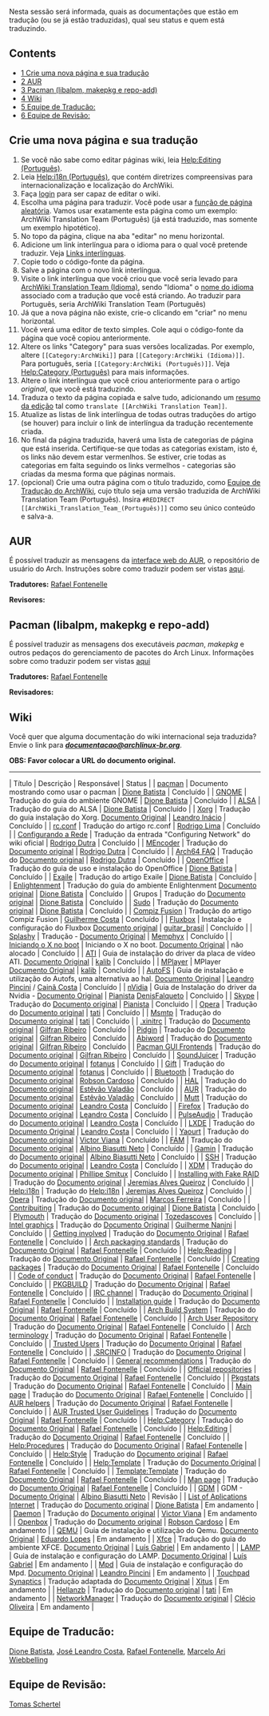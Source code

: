 Nesta sessão será informada, quais as documentações que estão em tradução (ou se já estão traduzidas), qual seu status e quem está traduzindo.

## Contents

*   [1 Crie uma nova página e sua tradução](#Crie_uma_nova_p.C3.A1gina_e_sua_tradu.C3.A7.C3.A3o)
*   [2 AUR](#AUR)
*   [3 Pacman (libalpm, makepkg e repo-add)](#Pacman_.28libalpm.2C_makepkg_e_repo-add.29)
*   [4 Wiki](#Wiki)
*   [5 Equipe de Traducão:](#Equipe_de_Traduc.C3.A3o:)
*   [6 Equipe de Revisão:](#Equipe_de_Revis.C3.A3o:)

## Crie uma nova página e sua tradução

1.  Se você não sabe como editar páginas wiki, leia [Help:Editing (Português)](/index.php/Help:Editing_(Portugu%C3%AAs) "Help:Editing (Português)").
2.  Leia [Help:i18n (Português)](/index.php/Help:I18n_(Portugu%C3%AAs) "Help:I18n (Português)"), que contém diretrizes compreensivas para internacionalização e localização do ArchWiki.
3.  Faça [login](/index.php/Special:UserLogin "Special:UserLogin") para ser capaz de editar o wiki.
4.  Escolha uma página para traduzir. Você pode usar a [função de página aleatória](/index.php/Special:Random "Special:Random"). Vamos usar exatamente esta página como um exemplo: <a class="mw-selflink selflink">ArchWiki Translation Team (Português)</a> (já está traduzido, mas somente um exemplo hipotético).
5.  No topo da página, clique na aba "editar" no menu horizontal.
6.  Adicione um link interlíngua para o idioma para o qual você pretende traduzir. Veja [Links interlínguas](/index.php/Help:I18n_(Portugu%C3%AAs)#Links_interl.C3.ADnguas "Help:I18n (Português)").
7.  Copie todo o código-fonte da página.
8.  Salve a página com o novo link interlíngua.
9.  Visite o link interlíngua que você criou que você seria levado para [ArchWiki Translation Team (Idioma)](/index.php?title=ArchWiki_Translation_Team_(Idioma)&action=edit&redlink=1 "ArchWiki Translation Team (Idioma) (page does not exist)"), sendo "Idioma" o [nome do idioma](/index.php/Help:I18n_(Portugu%C3%AAs)#Idiomas "Help:I18n (Português)") associado com a tradução que você está criando. Ao traduzir para Português, seria <a class="mw-selflink selflink">ArchWiki Translation Team (Português)</a>
10.  Já que a nova página não existe, crie-o clicando em "criar" no menu horizontal.
11.  Você verá uma editor de texto simples. Cole aqui o código-fonte da página que você copiou anteriormente.
12.  Altere os links "Category" para suas versões localizadas. Por exemplo, altere `[[Category:ArchWiki]]` para `[[Category:ArchWiki (Idioma)]]`. Para português, seria `[[Category:ArchWiki (Português)]]`. Veja [Help:Category (Português)](/index.php/Help:Category_(Portugu%C3%AAs) "Help:Category (Português)") para mais informações.
13.  Altere o link interlíngua que você criou anteriormente para o artigo *original*, que você está traduzindo.
14.  Traduza o texto da página copiada e salve tudo, adicionando um [resumo da edição](/index.php/Help:Style_(Portugu%C3%AAs)#Resumo_de_edi.C3.A7.C3.A3o "Help:Style (Português)") tal como `translate [[ArchWiki Translation Team]]`.
15.  Atualize as listas de link interlíngua de todas outras traduções do artigo (se houver) para incluir o link de interlíngua da tradução recentemente criada.
16.  No final da página traduzida, haverá uma lista de categorias de página que está inserida. Certifique-se que todas as categorias existam, isto é, os links não devem estar vermenlhos. Se estiver, crie todas as categorias em falta seguindo os links vermelhos - categorias são criadas da mesma forma que páginas normais.
17.  (opcional) Crie uma outra página com o título traduzido, como [Equipe de Tradução do ArchWiki](/index.php/Equipe_de_Tradu%C3%A7%C3%A3o_do_ArchWiki "Equipe de Tradução do ArchWiki"), cujo título seja uma versão traduzida de <a class="mw-selflink selflink">ArchWiki Translation Team (Português)</a>. Insira `#REDIRECT [[ArchWiki_Translation_Team_(Português)]]` como seu único conteúdo e salva-a.

## AUR

É possível traduzir as mensagens da [interface web do AUR](/index.php/AUR_(Portugu%C3%AAs) "AUR (Português)"), o repositório de usuário do Arch. Instruções sobre como traduzir podem ser vistas [aqui](/index.php/AUR_(Portugu%C3%AAs)#Tradu.C3.A7.C3.A3o_da_interface_web "AUR (Português)").

**Tradutores:** [Rafael Fontenelle](/index.php/User:Josephgbr "User:Josephgbr")

**Revisores:**

## Pacman (libalpm, makepkg e repo-add)

É possível traduzir as mensagens dos executáveis *pacman*, *makepkg* e outros pedaços do gerenciamento de pacotes do Arch Linux. Informações sobre como traduzir podem ser vistas [aqui](https://www.archlinux.org/pacman/translation-help.html)

**Tradutores:** [Rafael Fontenelle](/index.php/User:Josephgbr "User:Josephgbr")

**Revisadores:**

## Wiki

Você quer que alguma documentação do wiki internacional seja traduzida? Envie o link para ***documentacao@archlinux-br.org***.

**OBS: Favor colocar a URL do documento original.**

* * *

| Título | Descrição | Responsável | Status |
| [pacman](/index.php/Pacman "Pacman") | Documento mostrando como usar o pacman | [Dione Batista](/index.php/User:StrykeONE "User:StrykeONE") | Concluído |
| [GNOME](/index.php/GNOME "GNOME") | Tradução do guia do ambiente GNOME | [Dione Batista](/index.php/User:StrykeONE "User:StrykeONE") | Concluído |
| [ALSA](/index.php/ALSA "ALSA") | Tradução do guia do ALSA | [Dione Batista](/index.php/User:StrykeONE "User:StrykeONE") | Concluído |
| [Xorg](/index.php/Xorg "Xorg") | Tradução do guia instalação do Xorg. [Documento Original](/index.php/Xorg "Xorg") | [Leandro Inácio](/index.php?title=User:LeandroInacio&action=edit&redlink=1 "User:LeandroInacio (page does not exist)") | Concluído |
| [rc.conf](/index.php/Rc.conf "Rc.conf") | Tradução do artigo rc.conf | [Rodrigo Lima](/index.php?title=User:Lima87&action=edit&redlink=1 "User:Lima87 (page does not exist)") | Concluído |
| [Configurando a Rede](/index.php/Configurando_a_Rede "Configurando a Rede") | Tradução da entrada "Configuring Network" do wiki oficial | [Rodrigo Dutra](/index.php?title=User:Rodrigo_Dutra&action=edit&redlink=1 "User:Rodrigo Dutra (page does not exist)") | Concluído |
| [MEncoder](/index.php/MEncoder "MEncoder") | Tradução do [Documento original](/index.php/MEncoder "MEncoder") | [Rodrigo Dutra](/index.php?title=User:Rodrigo_Dutra&action=edit&redlink=1 "User:Rodrigo Dutra (page does not exist)") | Concluído |
| [Arch64 FAQ](/index.php/Arch64_FAQ "Arch64 FAQ") | Tradução do [Documento original](/index.php/Arch64_FAQ "Arch64 FAQ") | [Rodrigo Dutra](/index.php?title=User:Rodrigo_Dutra&action=edit&redlink=1 "User:Rodrigo Dutra (page does not exist)") | Concluído |
| [OpenOffice](/index.php/OpenOffice "OpenOffice") | Tradução do guia de uso e instalação do OpenOffice | [Dione Batista](/index.php/User:StrykeONE "User:StrykeONE") | Concluído |
| [Exaile](/index.php/Exaile "Exaile") | Tradução do artigo Exaile | [Dione Batista](/index.php/User:StrykeONE "User:StrykeONE") | Concluído |
| [Enlightenment](/index.php/Enlightenment "Enlightenment") | Tradução do guia do ambiente Enlightenment [Documento original](/index.php/E17 "E17") | [Dione Batista](/index.php/User:StrykeONE "User:StrykeONE") | Concluído |
| Grupos | Tradução do [Documento original](/index.php/Groups "Groups") | [Dione Batista](/index.php/User:StrykeONE "User:StrykeONE") | Concluído |
| [Sudo](/index.php/Sudo "Sudo") | Tradução do [Documento original](/index.php/Sudo "Sudo") | [Dione Batista](/index.php/User:StrykeONE "User:StrykeONE") | Concluído |
| [Compiz Fusion](/index.php/Compiz_Fusion "Compiz Fusion") | Tradução do artigo Compiz Fusion | [Guilherme Costa](/index.php?title=User:GuilhermeCosta&action=edit&redlink=1 "User:GuilhermeCosta (page does not exist)") | Concluído |
| [Fluxbox](/index.php/Fluxbox "Fluxbox") | Instalação e configuração do Fluxbox [Documento original](/index.php/Fluxbox "Fluxbox") | [guitar_brasil](/index.php?title=User:Guitar_brasil&action=edit&redlink=1 "User:Guitar brasil (page does not exist)") | Concluído |
| [Splashy](/index.php/Splashy "Splashy") | Tradução - [Documento Original](/index.php/Splashy "Splashy") | [Memphyx](/index.php?title=User:Memphyx&action=edit&redlink=1 "User:Memphyx (page does not exist)") | Concluído |
| [Iniciando o X no boot](/index.php/Iniciando_o_X_no_boot "Iniciando o X no boot") | Iniciando o X no boot. [Documento Original](/index.php/Start_X_at_boot "Start X at boot") | não alocado | Concluído |
| [ATI](/index.php/ATI "ATI") | Guia de instalação do driver da placa de vídeo ATI. [Documento Original](/index.php/ATI "ATI") | [kalib](/index.php?title=User:Kalib&action=edit&redlink=1 "User:Kalib (page does not exist)") | Concluído |
| [MPlayer](/index.php/MPlayer "MPlayer") | MPlayer [Documento Original](/index.php/MPlayer "MPlayer") | [kalib](/index.php?title=User:Kalib&action=edit&redlink=1 "User:Kalib (page does not exist)") | Concluído |
| [AutoFS](/index.php/Autofs "Autofs") | Guia de instalação e utilização do Autofs, uma alternativa ao hal. [Documento Original](/index.php/AutoFS_HowTo "AutoFS HowTo") | [Leandro Pincini](/index.php?title=User:Redpill&action=edit&redlink=1 "User:Redpill (page does not exist)") / [Cainã Costa](/index.php?title=User:CainaCosta&action=edit&redlink=1 "User:CainaCosta (page does not exist)") | Concluído |
| [nVidia](/index.php/NVIDIA "NVIDIA") | Guia de Instalação do driver da Nvidia - [Documento Original](/index.php/NVIDIA "NVIDIA") | [Pianista](/index.php?title=User:Pianista&action=edit&redlink=1 "User:Pianista (page does not exist)") [DenisFalqueto](/index.php?title=User:DenisFalqueto&action=edit&redlink=1 "User:DenisFalqueto (page does not exist)") | Concluido |
| [Skype](/index.php/Skype "Skype") | Tradução do [Documento original](/index.php/Skype "Skype") | [Pianista](/index.php?title=User:Pianista&action=edit&redlink=1 "User:Pianista (page does not exist)") | Concluido |
| [Opera](/index.php/Opera "Opera") | Tradução do [Documento original](/index.php/Opera "Opera") | [tati](/index.php?title=User:Thatysx&action=edit&redlink=1 "User:Thatysx (page does not exist)") | Concluído |
| [Msmtp](/index.php/Msmtp "Msmtp") | Tradução do [Documento original](/index.php/Msmtp "Msmtp") | [tati](/index.php?title=User:Thatysx&action=edit&redlink=1 "User:Thatysx (page does not exist)") | Concluído |
| [.xinitrc](/index.php/.xinitrc ".xinitrc") | Tradução do [Documento original](/index.php/.xinitrc ".xinitrc") | [Gilfran Ribeiro](/index.php?title=User:Gilfran&action=edit&redlink=1 "User:Gilfran (page does not exist)") | Concluído |
| [Pidgin](/index.php/Pidgin "Pidgin") | Tradução do [Documento original](/index.php/Pidgin "Pidgin") | [Gilfran Ribeiro](/index.php?title=User:Gilfran&action=edit&redlink=1 "User:Gilfran (page does not exist)") | Concluído |
| [Abiword](/index.php/Abiword "Abiword") | Tradução do [Documento original](/index.php/Abiword "Abiword") | [Gilfran Ribeiro](/index.php?title=User:Gilfran&action=edit&redlink=1 "User:Gilfran (page does not exist)") | Concluído |
| [Pacman GUI Frontends](/index.php/Pacman_GUI_Frontends "Pacman GUI Frontends") | Tradução do [Documento original](/index.php/Pacman_GUI_Frontends "Pacman GUI Frontends") | [Gilfran Ribeiro](/index.php?title=User:Gilfran&action=edit&redlink=1 "User:Gilfran (page does not exist)") | Concluído |
| [SoundJuicer](/index.php/SoundJuicer "SoundJuicer") | Tradução do [Documento original](/index.php/SoundJuicer "SoundJuicer") | [fotanus](/index.php?title=User:Fotanus&action=edit&redlink=1 "User:Fotanus (page does not exist)") | Concluído |
| [Gift](/index.php/Gift "Gift") | Tradução do [Documento original](/index.php/Gift "Gift") | [fotanus](/index.php?title=User:Fotanus&action=edit&redlink=1 "User:Fotanus (page does not exist)") | Concluído |
| [Bluetooth](/index.php/Bluetooth "Bluetooth") | Tradução do [Documento original](/index.php/Bluetooth "Bluetooth") | [Robson Cardoso](/index.php?title=User:Cylax&action=edit&redlink=1 "User:Cylax (page does not exist)") | Concluído |
| [HAL](/index.php/HAL "HAL") | Tradução do [Documento original](/index.php/HAL "HAL") | [Estêvão Valadão](/index.php?title=User:Est%C3%AAv%C3%A3o&action=edit&redlink=1 "User:Estêvão (page does not exist)") | Concluído |
| [AUR](/index.php/AUR "AUR") | Tradução do [Documento original](/index.php/AUR "AUR") | [Estêvão Valadão](/index.php?title=User:Est%C3%AAv%C3%A3o&action=edit&redlink=1 "User:Estêvão (page does not exist)") | Concluído |
| [Mutt](/index.php/Mutt "Mutt") | Tradução do [Documento original](/index.php/Mutt "Mutt") | [Leandro Costa](/index.php/User:Lokidarkeden "User:Lokidarkeden") | Concluído |
| [Firefox](/index.php/Firefox "Firefox") | Tradução do [Documento original](/index.php/Firefox "Firefox") | [Leandro Costa](/index.php/User:Lokidarkeden "User:Lokidarkeden") | Concluído |
| [PulseAudio](/index.php/PulseAudio "PulseAudio") | Tradução do [Documento original](/index.php/PulseAudio "PulseAudio") | [Leandro Costa](/index.php/User:Lokidarkeden "User:Lokidarkeden") | Concluído |
| [LXDE](/index.php/LXDE "LXDE") | Tradução do [Documento Original](/index.php/LXDE "LXDE") | [Leandro Costa](/index.php/User:Lokidarkeden "User:Lokidarkeden") | Concluído |
| [Yaourt](/index.php/Yaourt "Yaourt") | Tradução do [Documento original](/index.php/Yaourt "Yaourt") | [Victor Viana](/index.php?title=User:Nickneo&action=edit&redlink=1 "User:Nickneo (page does not exist)") | Concluído |
| [FAM](/index.php/FAM "FAM") | Tradução do [Documento original](/index.php/FAM "FAM") | [Albino Biasutti Neto](/index.php/User:Bino28 "User:Bino28") | Concluído |
| [Gamin](/index.php/Gamin "Gamin") | Tradução do [Documento original](/index.php/Gamin "Gamin") | [Albino Biasutti Neto](/index.php/User:Bino28 "User:Bino28") | Concluído |
| [SSH](/index.php/SSH_(Portugu%C3%AAs) "SSH (Português)") | Tradução do [Documento original](/index.php/SSH "SSH") | [Leandro Costa](/index.php/User:Lokidarkeden "User:Lokidarkeden") | Concluído |
| [XDM](/index.php/XDM_(Portugu%C3%AAs) "XDM (Português)") | Tradução do [Documento original](/index.php/XDM "XDM") | [Phillipe Smitux](/index.php?title=User:Phillipe&action=edit&redlink=1 "User:Phillipe (page does not exist)") | Concluído |
| [Installing with Fake RAID](/index.php/Installing_with_Fake_RAID "Installing with Fake RAID") | Tradução do [Documento original](/index.php/Installing_with_Fake_RAID "Installing with Fake RAID") | [Jeremias Alves Queiroz](/index.php/User:Jere2001 "User:Jere2001") | Concluído |
| [Help:i18n](/index.php/Help:I18n "Help:I18n") | Tradução do [Help:i18n](/index.php/Help:I18n "Help:I18n") | [Jeremias Alves Queiroz](/index.php/User:Jere2001 "User:Jere2001") | Concluído |
| [Opera](/index.php/Opera "Opera") | Tradução do [Documento original](/index.php/Opera "Opera") | [Marcos Ferreira](/index.php/User:M4rQu1Nh0S "User:M4rQu1Nh0S") | Concluído |
| [Contribuiting](/index.php/ArchWiki:Contribuiting_(Portugu%C3%AAs) "ArchWiki:Contribuiting (Português)") | Tradução do [Documento original](/index.php/ArchWiki:Contributing "ArchWiki:Contributing") | [Dione Batista](/index.php/User:StrykeONE "User:StrykeONE") | Concluído |
| [Plymouth](/index.php/Plymouth_(Portugu%C3%AAs) "Plymouth (Português)") | Tradução do [Documento original](/index.php/Plymouth "Plymouth") | [Tozedascoves](/index.php?title=User:Tozedascoves&action=edit&redlink=1 "User:Tozedascoves (page does not exist)") | Concluído |
| [Intel graphics](/index.php/Intel_graphics "Intel graphics") | Tradução do [Documento Original](/index.php/Intel_graphics "Intel graphics") | [Guilherme Nanini](/index.php?title=User:Gnanini&action=edit&redlink=1 "User:Gnanini (page does not exist)") | Concluído |
| [Getting involved](/index.php/Getting_involved_(Portugu%C3%AAs) "Getting involved (Português)") | Tradução do [Documento Original](/index.php/Getting_involved "Getting involved") | [Rafael Fontenelle](/index.php/User:Josephgbr "User:Josephgbr") | Concluído |
| [Arch packaging standards](/index.php/Arch_packaging_standards_(Portugu%C3%AAs) "Arch packaging standards (Português)") | Tradução do [Documento Original](/index.php/Arch_packaging_standards "Arch packaging standards") | [Rafael Fontenelle](/index.php/User:Josephgbr "User:Josephgbr") | Concluído |
| [Help:Reading](/index.php/Help:Reading_(Portugu%C3%AAs) "Help:Reading (Português)") | Tradução do [Documento Original](/index.php/Help:Reading "Help:Reading") | [Rafael Fontenelle](/index.php/User:Josephgbr "User:Josephgbr") | Concluído |
| [Creating packages](/index.php/Creating_packages_(Portugu%C3%AAs) "Creating packages (Português)") | Tradução do [Documento Original](/index.php/Creating_packages "Creating packages") | [Rafael Fontenelle](/index.php/User:Josephgbr "User:Josephgbr") | Concluído |
| [Code of conduct](/index.php/Code_of_conduct_(Portugu%C3%AAs) "Code of conduct (Português)") | Tradução do [Documento Original](/index.php/Code_of_conduct "Code of conduct") | [Rafael Fontenelle](/index.php/User:Josephgbr "User:Josephgbr") | Concluído |
| [PKGBUILD](/index.php/PKGBUILD_(Portugu%C3%AAs) "PKGBUILD (Português)") | Tradução do [Documento Original](/index.php/PKGBUILD "PKGBUILD") | [Rafael Fontenelle](/index.php/User:Josephgbr "User:Josephgbr") | Concluído |
| [IRC channel](/index.php/IRC_channel_(Portugu%C3%AAs) "IRC channel (Português)") | Tradução do [Documento Original](/index.php/IRC_channel "IRC channel") | [Rafael Fontenelle](/index.php/User:Josephgbr "User:Josephgbr") | Concluído |
| [Installation guide](/index.php/Installation_guide_(Portugu%C3%AAs) "Installation guide (Português)") | Tradução do [Documento Original](/index.php/Installation_guide "Installation guide") | [Rafael Fontenelle](/index.php/User:Josephgbr "User:Josephgbr") | Concluído |
| [Arch Build System](/index.php/Arch_Build_System_(Portugu%C3%AAs) "Arch Build System (Português)") | Tradução do [Documento Original](/index.php/Arch_Build_System "Arch Build System") | [Rafael Fontenelle](/index.php/User:Josephgbr "User:Josephgbr") | Concluído |
| [Arch User Repository](/index.php/Arch_User_Repository_(Portugu%C3%AAs) "Arch User Repository (Português)") | Tradução do [Documento Original](/index.php/Arch_User_Repository "Arch User Repository") | [Rafael Fontenelle](/index.php/User:Josephgbr "User:Josephgbr") | Concluído |
| [Arch terminology](/index.php/Arch_terminology_(Portugu%C3%AAs) "Arch terminology (Português)") | Tradução do [Documento Original](/index.php/Arch_terminology "Arch terminology") | [Rafael Fontenelle](/index.php/User:Josephgbr "User:Josephgbr") | Concluído |
| [Trusted Users](/index.php/Trusted_Users_(Portugu%C3%AAs) "Trusted Users (Português)") | Tradução do [Documento Original](/index.php/Trusted_Users "Trusted Users") | [Rafael Fontenelle](/index.php/User:Josephgbr "User:Josephgbr") | Concluído |
| [.SRCINFO](/index.php/.SRCINFO_(Portugu%C3%AAs) ".SRCINFO (Português)") | Tradução do [Documento Original](/index.php/.SRCINFO ".SRCINFO") | [Rafael Fontenelle](/index.php/User:Josephgbr "User:Josephgbr") | Concluído |
| [General recommendations](/index.php/General_recommendations_(Portugu%C3%AAs) "General recommendations (Português)") | Tradução do [Documento Original](/index.php/General_recommendations "General recommendations") | [Rafael Fontenelle](/index.php/User:Josephgbr "User:Josephgbr") | Concluído |
| [Official repositories](/index.php/Official_repositories_(Portugu%C3%AAs) "Official repositories (Português)") | Tradução do [Documento Original](/index.php/Official_repositories "Official repositories") | [Rafael Fontenelle](/index.php/User:Josephgbr "User:Josephgbr") | Concluído |
| [Pkgstats](/index.php/Pkgstats_(Portugu%C3%AAs) "Pkgstats (Português)") | Tradução do [Documento Original](/index.php/Pkgstats "Pkgstats") | [Rafael Fontenelle](/index.php/User:Josephgbr "User:Josephgbr") | Concluído |
| [Main page](/index.php/Main_page_(Portugu%C3%AAs) "Main page (Português)") | Tradução do [Documento Original](/index.php/Main_page "Main page") | [Rafael Fontenelle](/index.php/User:Josephgbr "User:Josephgbr") | Concluído |
| [AUR helpers](/index.php/AUR_helpers_(Portugu%C3%AAs) "AUR helpers (Português)") | Tradução do [Documento Original](/index.php/AUR_helpers "AUR helpers") | [Rafael Fontenelle](/index.php/User:Josephgbr "User:Josephgbr") | Concluído |
| [AUR Trusted User Guidelines](/index.php/AUR_Trusted_User_Guidelines_(Portugu%C3%AAs) "AUR Trusted User Guidelines (Português)") | Tradução do [Documento Original](/index.php/AUR_Trusted_User_Guidelines "AUR Trusted User Guidelines") | [Rafael Fontenelle](/index.php/User:Josephgbr "User:Josephgbr") | Concluído |
| [Help:Category](/index.php/Help:Category_(Portugu%C3%AAs) "Help:Category (Português)") | Tradução do [Documento Original](/index.php/Help:Category "Help:Category") | [Rafael Fontenelle](/index.php/User:Josephgbr "User:Josephgbr") | Concluído |
| [Help:Editing](/index.php/Help:Editing_(Portugu%C3%AAs) "Help:Editing (Português)") | Tradução do [Documento Original](/index.php/Help:Editing "Help:Editing") | [Rafael Fontenelle](/index.php/User:Josephgbr "User:Josephgbr") | Concluído |
| [Help:Procedures](/index.php/Help:Procedures_(Portugu%C3%AAs) "Help:Procedures (Português)") | Tradução do [Documento Original](/index.php/Help:Procedures "Help:Procedures") | [Rafael Fontenelle](/index.php/User:Josephgbr "User:Josephgbr") | Concluído |
| [Help:Style](/index.php/Help:Style_(Portugu%C3%AAs) "Help:Style (Português)") | Tradução do [Documento original](/index.php/Help:Style "Help:Style") | [Rafael Fontenelle](/index.php/User:Josephgbr "User:Josephgbr") | Concluído |
| [Help:Template](/index.php/Help:Template_(Portugu%C3%AAs) "Help:Template (Português)") | Tradução do [Documento Original](/index.php/Help:Template "Help:Template") | [Rafael Fontenelle](/index.php/User:Josephgbr "User:Josephgbr") | Concluído |
| [Template:Template](/index.php/Template:Template_(Portugu%C3%AAs) "Template:Template (Português)") | Tradução do [Documento Original](/index.php/Template:Template "Template:Template") | [Rafael Fontenelle](/index.php/User:Josephgbr "User:Josephgbr") | Concluído |
| [Man page](/index.php/Man_page_(Portugu%C3%AAs) "Man page (Português)") | Tradução do [Documento Original](/index.php/Man_page "Man page") | [Rafael Fontenelle](/index.php/User:Josephgbr "User:Josephgbr") | Concluído |
| [GDM](/index.php/GDM_(Portugu%C3%AAs) "GDM (Português)") | GDM - [Documento Original](/index.php/GDM "GDM") | [Albino Biasutti Neto](/index.php/User:Bino28 "User:Bino28") | Revisão |
| [List of Aplications Internet](/index.php/List_of_applications/Internet_(Portugu%C3%AAs) "List of applications/Internet (Português)") | Tradução do [Documento original](/index.php/List_of_applications/Internet "List of applications/Internet") | [Dione Batista](/index.php/User:StrykeONE "User:StrykeONE") | Em andamento |
| [Daemon](https://wiki.archlinux.org/index.php?title=Daemon_(Português)) | Tradução do [Documento original](https://wiki.archlinux.org/index.php?title=Daemon) | [Victor Viana](/index.php?title=User:Victor&action=edit&redlink=1 "User:Victor (page does not exist)") | Em andamento |
| [Openbox](/index.php/Openbox "Openbox") | Tradução do [Documento original](/index.php/Openbox "Openbox") | [Robson Cardoso](/index.php?title=User:Cylax&action=edit&redlink=1 "User:Cylax (page does not exist)") | Em andamento |
| [QEMU](/index.php/QEMU "QEMU") | Guia de instalação e utilização do Qemu. [Documento Original](/index.php/QEMU "QEMU") | [Eduardo Lopes](/index.php?title=User:Duca&action=edit&redlink=1 "User:Duca (page does not exist)") | Em andamento |
| [Xfce](/index.php/Xfce "Xfce") | Tradução do guia do ambiente XFCE. [Documento Original](/index.php/Xfce "Xfce") | [Luís Gabriel](/index.php?title=User:Lampih&action=edit&redlink=1 "User:Lampih (page does not exist)") | Em andamento |
| [LAMP](/index.php/LAMP "LAMP") | Guia de instalação e configuração do LAMP. [Documento Original](/index.php/LAMP "LAMP") | [Luís Gabriel](/index.php?title=User:Lampih&action=edit&redlink=1 "User:Lampih (page does not exist)") | Em andamento |
| [Mpd](/index.php/Mpd "Mpd") | Guia de instalação e configuração do Mpd. [Documento Original](/index.php/Mpd "Mpd") | [Leandro Pincini](/index.php?title=User:Redpill&action=edit&redlink=1 "User:Redpill (page does not exist)") | Em andamento |
| [Touchpad Synaptics](/index.php/Touchpad_Synaptics "Touchpad Synaptics") | Tradução adaptada do [Documento Original](/index.php/Touchpad_Synaptics "Touchpad Synaptics") | [Xitus](/index.php?title=User:Xitus&action=edit&redlink=1 "User:Xitus (page does not exist)") | Em andamento |
| [Hellanzb](/index.php/Hellanzb "Hellanzb") | Tradução do [Documento original](/index.php/Hellanzb "Hellanzb") | [tati](/index.php?title=User:Thatysx&action=edit&redlink=1 "User:Thatysx (page does not exist)") | Em andamento |
| [NetworkManager](/index.php/NetworkManager "NetworkManager") | Tradução do [Documento original](/index.php/NetworkManager "NetworkManager") | [Clécio Oliveira](/index.php?title=User:Cleciooliveira&action=edit&redlink=1 "User:Cleciooliveira (page does not exist)") | Em andamento |

## Equipe de Traducão:

[Dione Batista](/index.php/User:StrykeONE "User:StrykeONE"), [José Leandro Costa](/index.php/User:Lokidarkeden "User:Lokidarkeden"), [Rafael Fontenelle](/index.php/User:Josephgbr "User:Josephgbr"), [Marcelo Ari Wiebbelling](/index.php/User:Hrevil_wiki "User:Hrevil wiki")

## Equipe de Revisão:

[Tomas Schertel](/index.php?title=User:Tschertel&action=edit&redlink=1 "User:Tschertel (page does not exist)")